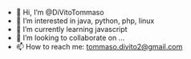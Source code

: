 - 👋 Hi, I’m @DiVitoTommaso
- 👀 I’m interested in java, python, php, linux
- 🌱 I’m currently learning javascript
- 💞️ I’m looking to collaborate on ...
- 📫 How to reach me: tommaso.divito2@gmail.com

<!---
DiVitoTommaso/DiVitoTommaso is a ✨ special ✨ repository because its `README.md` (this file) appears on your GitHub profile.
You can click the Preview link to take a look at your changes.
--->
